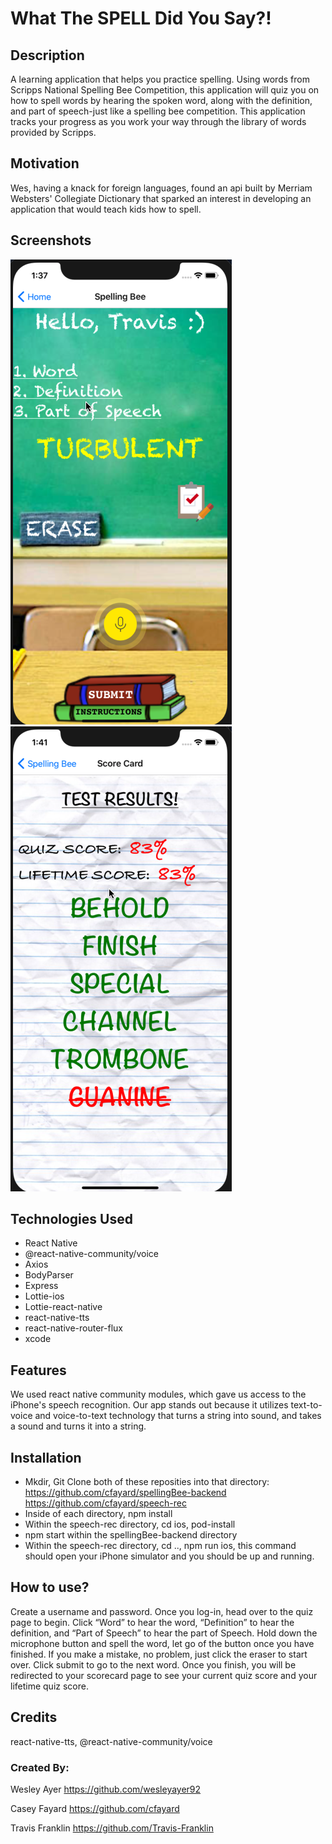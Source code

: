 # What The SPELL Did You Say?!

## Description

A learning application that helps you practice spelling. Using words from Scripps National Spelling Bee Competition, 
this application will quiz you on how to spell words by hearing the spoken word, along with the definition, and part 
of speech-just like a spelling bee competition. This application tracks your progress as you work your way through 
the library of words provided by Scripps.

## Motivation

Wes, having a knack for foreign languages, found an api built by Merriam Websters' Collegiate Dictionary
that sparked an interest in developing an application that would teach kids how to spell.

## Screenshots
![](assets/Screen%20Shot%202020-03-12%20at%201.37.40%20PM.png)
![](assets/Screen%20Shot%202020-03-12%20at%201.41.09%20PM.png)

## Technologies Used

- React Native
- @react-native-community/voice
- Axios
- BodyParser
- Express
- Lottie-ios
- Lottie-react-native
- react-native-tts
- react-native-router-flux
- xcode

## Features

We used react native community modules, which gave us access to the iPhone's speech recognition. Our app stands out because
it utilizes text-to-voice and voice-to-text technology that turns a string into sound, and takes a sound and turns it into
a string. 

## Installation

- Mkdir, Git Clone both of these reposities into that directory: 
    https://github.com/cfayard/spellingBee-backend
    https://github.com/cfayard/speech-rec
- Inside of each directory, npm install
- Within the speech-rec directory, cd ios, pod-install
- npm start within the spellingBee-backend directory
- Within the speech-rec directory, cd .., npm run ios, this command should open your iPhone simulator and you should be up and running. 


## How to use?

Create a username and password. Once you log-in, head over to the quiz page to begin. Click “Word”
to hear the word, “Definition” to hear the definition, and “Part of Speech” to hear the part of Speech. 
Hold down the microphone button and spell the word, let go of the button once you have finished. If you make
a mistake, no problem, just click the eraser to start over. Click submit to go to the next word. Once you finish, 
you will be redirected to your scorecard page to see your current quiz score and your lifetime quiz score.

## Credits

react-native-tts, @react-native-community/voice

### Created By: 

Wesley Ayer 
  https://github.com/wesleyayer92
  
Casey Fayard 
  https://github.com/cfayard

Travis Franklin
   https://github.com/Travis-Franklin


